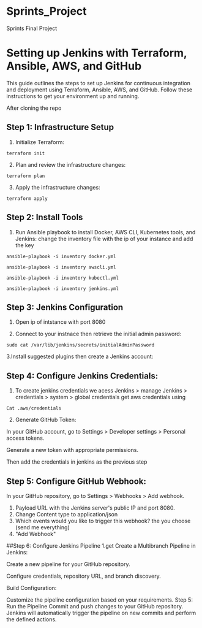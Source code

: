 # Sprints_Project
Sprints Final Project
# Setting up Jenkins with Terraform, Ansible, AWS, and GitHub

This guide outlines the steps to set up Jenkins for continuous integration and deployment using Terraform, Ansible, AWS, and GitHub. Follow these instructions to get your environment up and running.

After cloning the repo

## Step 1: Infrastructure Setup

1. Initialize Terraform:
```shell
terraform init
```
2. Plan and review the infrastructure changes:
 
```shell
terraform plan
```
3. Apply the infrastructure changes:
   
```shell
terraform apply
```
## Step 2: Install Tools

1. Run Ansible playbook to install Docker, AWS CLI, Kubernetes tools, and Jenkins:
   change the inventory file with the ip of your instance and add the key
   
```shell
ansible-playbook -i inventory docker.yml
```
```shell
ansible-playbook -i inventory awscli.yml
```
```shell
ansible-playbook -i inventory kubectl.yml
```
```shell
ansible-playbook -i inventory jenkins.yml
```

## Step 3: Jenkins Configuration 

1. Open ip of intstance with port 8080

2. Connect to your instnace then retrieve the initial admin password:

```shell
sudo cat /var/lib/jenkins/secrets/initialAdminPassword
```
3.Install suggested plugins then create a Jenkins  account:


## Step 4: Configure Jenkins Credentials:

1. To create jenkins credentials we acess Jenkins > manage Jenkins > credentials > system > global credentials 
   get aws credentials using

```shell
Cat .aws/credentials
```

2. Generate GitHub Token:

In your GitHub account, go to Settings > Developer settings > Personal access tokens.

Generate a new token with appropriate permissions.

Then add the credentials in jenkins as the previous step

## Step 5: Configure GitHub Webhook:

In your GitHub repository, go to Settings > Webhooks > Add webhook.

1. Payload URL with the Jenkins server's public IP and port 8080.
2. Change Content type to application/json
3. Which events would you like to trigger this webhook? the you choose (send me everything)
4. "Add Webhook"


##Step 6: Configure Jenkins Pipeline
1.get
Create a Multibranch Pipeline in Jenkins:

Create a new pipeline for your GitHub repository.

Configure credentials, repository URL, and branch discovery.

Build Configuration:

Customize the pipeline configuration based on your requirements.
Step 5: Run the Pipeline
Commit and push changes to your GitHub repository.
Jenkins will automatically trigger the pipeline on new commits and perform the defined actions.
